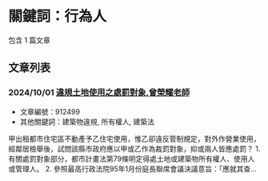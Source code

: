 # 關鍵詞：行為人

包含 1 篇文章

## 文章列表

### 2024/10/01 [違規土地使用之處罰對象,曾榮耀老師](../../articles/912499_%E9%81%95%E8%A6%8F%E5%9C%9F%E5%9C%B0%E4%BD%BF%E7%94%A8%E4%B9%8B%E8%99%95%E7%BD%B0%E5%B0%8D%E8%B1%A1%2C%E6%9B%BE%E6%A6%AE%E8%80%80%E8%80%81%E5%B8%AB.md)
- 文章編號：912499
- 其他關鍵詞：建築物違規, 所有權人, 建築法

甲出租都市住宅區不動產予乙住宅使用，惟乙卻違反管制規定，對外作營業使用，經鄰居檢舉後，試問該縣市政府應以甲或乙作為裁罰對象，抑或兩人皆應處罰？ 1. 有關處罰對象部分，都市計畫法第79條明定得處土地或建築物所有權人、使用人或管理人。 2. 參照最高行政法院95年1月份庭長聯席會議決議意旨：「應就其查...
